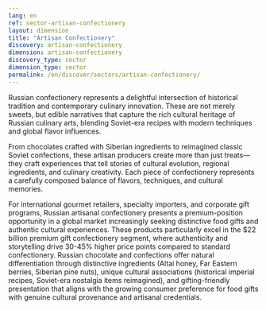 ```yaml
---
lang: en
ref: sector-artisan-confectionery
layout: dimension
title: "Artisan Confectionery"
discovery: artisan-confectionery
dimension: artisan-confectionery
discovery_type: sector
dimension_type: sector
permalink: /en/discover/sectors/artisan-confectionery/
---
```


Russian confectionery represents a delightful intersection of historical tradition and contemporary culinary innovation. These are not merely sweets, but edible narratives that capture the rich cultural heritage of Russian culinary arts, blending Soviet-era recipes with modern techniques and global flavor influences.

From chocolates crafted with Siberian ingredients to reimagined classic Soviet confections, these artisan producers create more than just treats—they craft experiences that tell stories of cultural evolution, regional ingredients, and culinary creativity. Each piece of confectionery represents a carefully composed balance of flavors, techniques, and cultural memories.

For international gourmet retailers, specialty importers, and corporate gift programs, Russian artisanal confectionery presents a premium-position opportunity in a global market increasingly seeking distinctive food gifts and authentic cultural experiences. These products particularly excel in the $22 billion premium gift confectionery segment, where authenticity and storytelling drive 30-45% higher price points compared to standard confectionery. Russian chocolate and confections offer natural differentiation through distinctive ingredients (Altai honey, Far Eastern berries, Siberian pine nuts), unique cultural associations (historical imperial recipes, Soviet-era nostalgia items reimagined), and gifting-friendly presentation that aligns with the growing consumer preference for food gifts with genuine cultural provenance and artisanal credentials.
